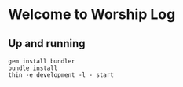 # Welcome to Worship Log

## Up and running

```
gem install bundler
bundle install
thin -e development -l - start
```

